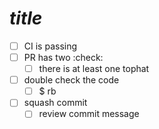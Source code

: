 # _title_

- [ ] CI is passing
- [ ] PR has two :check:
    * [ ] there is at least one tophat
- [ ] double check the code
    * [ ] $ rb
- [ ] squash commit
    * [ ] review commit message
